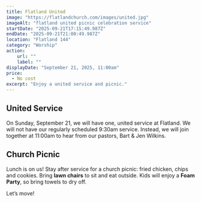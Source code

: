 ```yaml
---
title: Flatland United
image: "https://flatlandchurch.com/images/united.jpg"
imageAlt: "flatland united picnic celebration service"
startDate: "2025-09-21T17:15:49.987Z"
endDate: "2025-09-21T21:00:49.987Z"
location: "Flatland 144"
category: "Worship"
action:
    url: ""
    label: ""
displayDate: "September 21, 2025, 11:00am"
price:
  - No cost
excerpt: "Enjoy a united service and picnic."
---
```


## United Service

On Sunday, September 21, we will have one, united service at Flatland. We will not have our regularly scheduled 9:30am service. Instead, we will join together at 11:00am to hear from our pastors, Bart & Jen Wilkins.

## Church Picnic

Lunch is on us! Stay after service for a church picnic: fried chicken, chips and cookies. Bring <b>lawn chairs</b> to sit and eat outside. Kids will enjoy a <b>Foam Party</b>, so bring towels to dry off.

Let’s move!
